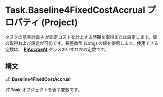 
# Task.Baseline4FixedCostAccrual プロパティ (Project)

タスクの基準計画 4 が固定コストを計上する時期を取得または設定します。値の取得および設定が可能です。長整数型 (Long) の値を使用します。使用できる定数は、 **[PjAccrueAt](a86ac41f-9b7c-dd20-6d41-131b1c96af6b.md)** クラスのいずれかの定数です。


## 構文

 _式_. **Baseline4FixedCostAccrual**

 _式_ **Task** オブジェクトを表す変数です。

